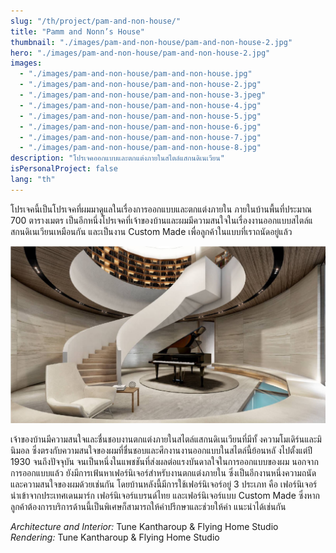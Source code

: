 ```yaml
---
slug: "/th/project/pam-and-non-house/"
title: "Pamm and Nonn’s House"
thumbnail: "./images/pam-and-non-house/pam-and-non-house-2.jpg"
hero: "./images/pam-and-non-house/pam-and-non-house-2.jpg"
images:
  - "./images/pam-and-non-house/pam-and-non-house.jpg"
  - "./images/pam-and-non-house/pam-and-non-house-2.jpg"
  - "./images/pam-and-non-house/pam-and-non-house-3.jpeg"
  - "./images/pam-and-non-house/pam-and-non-house-4.jpg"
  - "./images/pam-and-non-house/pam-and-non-house-5.jpg"
  - "./images/pam-and-non-house/pam-and-non-house-6.jpg"
  - "./images/pam-and-non-house/pam-and-non-house-7.jpg"
  - "./images/pam-and-non-house/pam-and-non-house-8.jpg"
description: "โปรเจคออกแบบและตกแต่งภายในสไตล์แสกนดิเนเวียน"
isPersonalProject: false
lang: "th"
---
```


โปรเจคนี้เป็นโปรเจคที่ผมมาดูแลในเรื่องการออกแบบและตกแต่งภายใน
ภายในบ้านพื้นที่ประมาณ 700 ตารางเมตร
เป็นอีกหนึ่งโปรเจคที่เจ้าของบ้านและผมมีความสนใจในเรื่องงานออกแบบสไตล์แ
สกนดิเนเวียนเหมือนกัน และเป็นงาน Custom Made
เพื่อลูกค้าในแบบที่เราถนัดอยู่แล้ว

![Pam and Non's house](./images/pam-and-non-house/pam-and-non-house.jpg)

เจ้าของบ้านมีความสนใจและชื่นชอบงานตกแต่งภายในสไตล์แสกนดิเนเวียนที่มีทั้
งความโมเดิร์นและมินิมอล
ซึ่งตรงกับความสนใจของผมที่ชื่นชอบและศึกงานงานออกแบบในสไตล์นี้ย้อนหลั
งไปตั้งแต่ปี 1930 จนถึงปัจจุบัน
จนเป็นหนึ่งในแพชชันที่ส่งผลต่อแรงบันดาลใจในการออกแบบของผม
นอกจากการออกแบบแล้ว ยังมีการเฟ้นหาเฟอร์นิเจอร์สำหรับงานตกแต่งภายใน
ซึ่งเป็นอีกงานหนึ่งความถนัดและความสนใจของผมด้วยเช่นกัน
โดยบ้านหลังนี้มีการใช้เฟอร์นิเจอร์อยู่ 3 ประเภท คือ
เฟอร์นิเจอร์นำเข้าจากประเทศเดนมาร์ก เฟอร์นิเจอร์แบรนด์ไทย
และเฟอร์นิเจอร์แบบ Custom Made
ซึ่งหากลูกค้าต้องการบริการด้านนี้เป็นพิเศษก็สามารถให้คำปรึกษาและช่วยให้คำ
แนะนำได้เช่นกัน

_Architecture and Interior:_ Tune Kantharoup & Flying Home Studio  
_Rendering:_ Tune Kantharoup & Flying Home Studio
